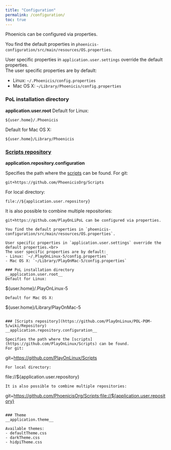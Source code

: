 ```yaml
---
title: "Configuration"
permalink: /configuration/
toc: true
---
```


Phoenicis can be configured via properties. 

You find the default properties in `phoenicis-configuration/src/main/resources/OS.properties`. 

User specific properties in `application.user.settings` override the default properties.<br>
The user specific properties are by default:
- Linux: `~/.Phoenicis/config.properties`
- Mac OS X: `~/Library/Phoenicis/config.properties`

### PoL installation directory
__application.user.root__
Default for Linux:
```
${user.home}/.Phoenicis
```
Default for Mac OS X:
```
${user.home}/Library/Phoenicis
```

### [Scripts repository](https://github.com/PlayOnLinux/POL-POM-5/wiki/Repository)
__application.repository.configuration__

Specifies the path where the [scripts](https://github.com/PhoenicisOrg/Scripts) can be found.
For git:
```
git+https://github.com/PhoenicisOrg/Scripts
```
For local directory:
```
file://${application.user.repository}
```
It is also possible to combine multiple repositories:
```
git+https://github.com/PlayOnLiPoL can be configured via properties. 

You find the default properties in `phoenicis-configuration/src/main/resources/OS.properties`. 

User specific properties in `application.user.settings` override the default properties.<br>
The user specific properties are by default:
- Linux: `~/.PlayOnLinux-5/config.properties`
- Mac OS X: `~/Library/PlayOnMac-5/config.properties`

### PoL installation directory
__application.user.root__
Default for Linux:
```
${user.home}/.PlayOnLinux-5
```
Default for Mac OS X:
```
${user.home}/Library/PlayOnMac-5
```

### [Scripts repository](https://github.com/PlayOnLinux/POL-POM-5/wiki/Repository)
__application.repository.configuration__

Specifies the path where the [scripts](https://github.com/PlayOnLinux/Scripts) can be found.
For git:
```
git+https://github.com/PlayOnLinux/Scripts
```
For local directory:
```
file://${application.user.repository}
```
It is also possible to combine multiple repositories:
```
git+https://github.com/PhoenicisOrg/Scripts;file://${application.user.repository}
```

### Theme
__application.theme__

Available themes:
- defaultTheme.css
- darkTheme.css
- hidpiTheme.css

